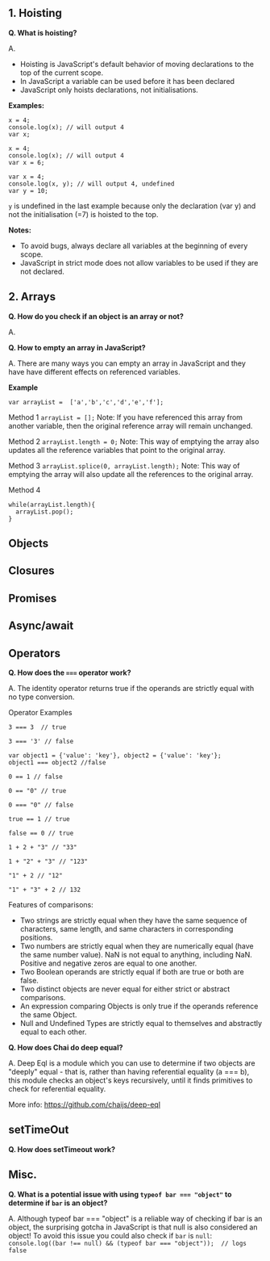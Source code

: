 ## 1. Hoisting
**Q. What is hoisting?**

A.
* Hoisting is JavaScript's default behavior of moving declarations to the top of the current scope.
* In JavaScript a variable can be used before it has been declared
* JavaScript only hoists declarations, not initialisations.

**Examples:**

```
x = 4;
console.log(x); // will output 4
var x;
```

```
x = 4;
console.log(x); // will output 4
var x = 6;
```

```
var x = 4;
console.log(x, y); // will output 4, undefined
var y = 10;
```

`y` is undefined in the last example because only the declaration (var y) and not the initialisation (=7) is hoisted to the top.

**Notes:**
* To avoid bugs, always declare all variables at the beginning of every scope.
* JavaScript in strict mode does not allow variables to be used if they are not declared.

## 2. Arrays
**Q. How do you check if an object is an array or not?**

A.

**Q. How to empty an array in JavaScript?**

A. There are many ways you can empty an array in JavaScript and they have have different effects on referenced variables.

**Example**

`var arrayList =  ['a','b','c','d','e','f'];`

Method 1
`arrayList = [];`
Note: If you have referenced this array from another variable, then the original reference array will remain unchanged.

Method 2
`arrayList.length = 0;`
Note: This way of emptying the array also updates all the reference variables that point to the original array.

Method 3
`arrayList.splice(0, arrayList.length);`
Note: This way of emptying the array will also update all the references to the original array.

Method 4
```
while(arrayList.length){
  arrayList.pop();
}
```

## Objects


## Closures



## Promises



## Async/await




## Operators

**Q. How does the `===` operator work?**

A. The identity operator returns true if the operands are strictly equal with no type conversion.

Operator Examples

```
3 === 3  // true

3 === '3' // false

var object1 = {'value': 'key'}, object2 = {'value': 'key'};
object1 === object2 //false

0 == 1 // false

0 == "0" // true

0 === "0" // false

true == 1 // true

false == 0 // true

1 + 2 + "3" // "33"

1 + "2" + "3" // "123"

"1" + 2 // "12"

"1" + "3" + 2 // 132
```

Features of comparisons:
* Two strings are strictly equal when they have the same sequence of characters, same length, and same characters in corresponding positions.
* Two numbers are strictly equal when they are numerically equal (have the same number value). NaN is not equal to anything, including NaN. Positive and negative zeros are equal to one another.
* Two Boolean operands are strictly equal if both are true or both are false.
* Two distinct objects are never equal for either strict or abstract comparisons.
* An expression comparing Objects is only true if the operands reference the same Object.
* Null and Undefined Types are strictly equal to themselves and abstractly equal to each other.

**Q. How does Chai do deep equal?**

A. Deep Eql is a module which you can use to determine if two objects are "deeply" equal - that is, rather than having referential equality (a === b), this module checks an object's keys recursively, until it finds primitives to check for referential equality.

More info: https://github.com/chaijs/deep-eql

## setTimeOut

**Q. How does setTimeout work?**


## Misc.

**Q. What is a potential issue with using ```typeof bar === "object"``` to determine if `bar` is an object?**

A. Although typeof bar === "object" is a reliable way of checking if bar is an object, the surprising gotcha in JavaScript is that null is also considered an object!
To avoid this issue you could also check if `bar` is `null`:
`console.log((bar !== null) && (typeof bar === "object"));  // logs false`


